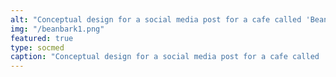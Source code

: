 ```yaml
---
alt: "Conceptual design for a social media post for a cafe called 'Bean Bark'."
img: "/beanbark1.png"
featured: true
type: socmed
caption: "Conceptual design for a social media post for a cafe called 'Bean Bark'."
---
```

